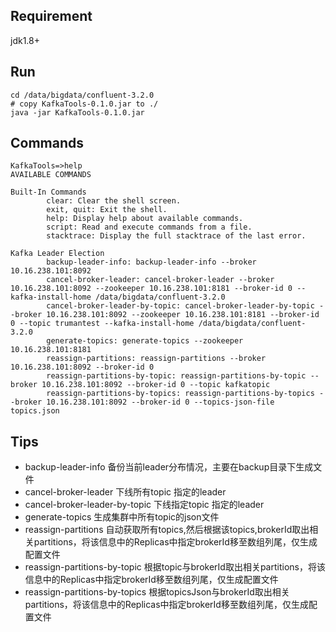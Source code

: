 ## Requirement
jdk1.8+
## Run
```
cd /data/bigdata/confluent-3.2.0
# copy KafkaTools-0.1.0.jar to ./
java -jar KafkaTools-0.1.0.jar
```
## Commands
```
KafkaTools=>help
AVAILABLE COMMANDS

Built-In Commands
        clear: Clear the shell screen.
        exit, quit: Exit the shell.
        help: Display help about available commands.
        script: Read and execute commands from a file.
        stacktrace: Display the full stacktrace of the last error.

Kafka Leader Election
        backup-leader-info: backup-leader-info --broker 10.16.238.101:8092
        cancel-broker-leader: cancel-broker-leader --broker 10.16.238.101:8092 --zookeeper 10.16.238.101:8181 --broker-id 0 --kafka-install-home /data/bigdata/confluent-3.2.0
        cancel-broker-leader-by-topic: cancel-broker-leader-by-topic --broker 10.16.238.101:8092 --zookeeper 10.16.238.101:8181 --broker-id 0 --topic trumantest --kafka-install-home /data/bigdata/confluent-3.2.0
        generate-topics: generate-topics --zookeeper 10.16.238.101:8181
        reassign-partitions: reassign-partitions --broker 10.16.238.101:8092 --broker-id 0
        reassign-partitions-by-topic: reassign-partitions-by-topic --broker 10.16.238.101:8092 --broker-id 0 --topic kafkatopic
        reassign-partitions-by-topics: reassign-partitions-by-topics --broker 10.16.238.101:8092 --broker-id 0 --topics-json-file topics.json

```
## Tips
- backup-leader-info 备份当前leader分布情况，主要在backup目录下生成文件
- cancel-broker-leader 下线所有topic 指定的leader
- cancel-broker-leader-by-topic 下线指定topic 指定的leader
- generate-topics 生成集群中所有topic的json文件
- reassign-partitions 自动获取所有topics,然后根据该topics,brokerId取出相关partitions，将该信息中的Replicas中指定brokerId移至数组列尾，仅生成配置文件
- reassign-partitions-by-topic 根据topic与brokerId取出相关partitions，将该信息中的Replicas中指定brokerId移至数组列尾，仅生成配置文件
- reassign-partitions-by-topics 根据topicsJson与brokerId取出相关partitions，将该信息中的Replicas中指定brokerId移至数组列尾，仅生成配置文件